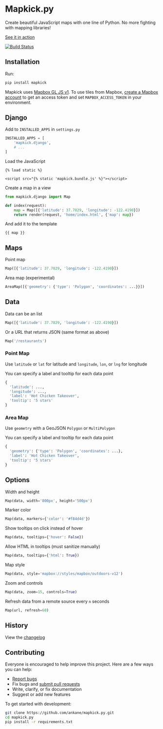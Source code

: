 # Mapkick.py

Create beautiful JavaScript maps with one line of Python. No more fighting with mapping libraries!

[See it in action](https://chartkick.com/mapkick-py)

[![Build Status](https://github.com/ankane/mapkick.py/workflows/build/badge.svg?branch=master)](https://github.com/ankane/mapkick.py/actions)

## Installation

Run:

```sh
pip install mapkick
```

Mapkick uses [Mapbox GL JS v1](https://github.com/mapbox/mapbox-gl-js/tree/v1.13.3). To use tiles from Mapbox, [create a Mapbox account](https://account.mapbox.com/auth/signup/) to get an access token and set `MAPBOX_ACCESS_TOKEN` in your environment.

## Django

Add to `INSTALLED_APPS` in `settings.py`

```python
INSTALLED_APPS = [
    'mapkick.django',
    # ...
]
```

Load the JavaScript

```django
{% load static %}

<script src="{% static 'mapkick.bundle.js' %}"></script>
```

Create a map in a view

```python
from mapkick.django import Map

def index(request):
    map = Map([{'latitude': 37.7829, 'longitude': -122.4190}])
    return render(request, 'home/index.html', {'map': map})
```

And add it to the template

```django
{{ map }}
```

## Maps

Point map

```python
Map([{'latitude': 37.7829, 'longitude': -122.4190}])
```

Area map (experimental)

```python
AreaMap([{'geometry': {'type': 'Polygon', 'coordinates': ...}}])
```

## Data

Data can be an list

```python
Map([{'latitude': 37.7829, 'longitude': -122.4190}])
```

Or a URL that returns JSON (same format as above)

```python
Map('/restaurants')
```

### Point Map

Use `latitude` or `lat` for latitude and `longitude`, `lon`, or `lng` for longitude

You can specify a label and tooltip for each data point

```python
{
  'latitude': ...,
  'longitude': ...,
  'label': 'Hot Chicken Takeover',
  'tooltip': '5 stars'
}
```

### Area Map

Use `geometry` with a GeoJSON `Polygon` or `MultiPolygon`

You can specify a label and tooltip for each data point

```python
{
  'geometry': {'type': 'Polygon', 'coordinates': ...},
  'label': 'Hot Chicken Takeover',
  'tooltip': '5 stars'
}
```

## Options

Width and height

```python
Map(data, width='800px', height='500px')
```

Marker color

```python
Map(data, markers={'color': '#f84d4d'})
```

Show tooltips on click instead of hover

```python
Map(data, tooltips={'hover': False})
```

Allow HTML in tooltips (must sanitize manually)

```python
Map(data, tooltips={'html': True})
```

Map style

```python
Map(data, style='mapbox://styles/mapbox/outdoors-v12')
```

Zoom and controls

```python
Map(data, zoom=15, controls=True)
```

Refresh data from a remote source every `n` seconds

```python
Map(url, refresh=60)
```

## History

View the [changelog](CHANGELOG.md)

## Contributing

Everyone is encouraged to help improve this project. Here are a few ways you can help:

- [Report bugs](https://github.com/ankane/mapkick.py/issues)
- Fix bugs and [submit pull requests](https://github.com/ankane/mapkick.py/pulls)
- Write, clarify, or fix documentation
- Suggest or add new features

To get started with development:

```sh
git clone https://github.com/ankane/mapkick.py.git
cd mapkick.py
pip install -r requirements.txt
```
